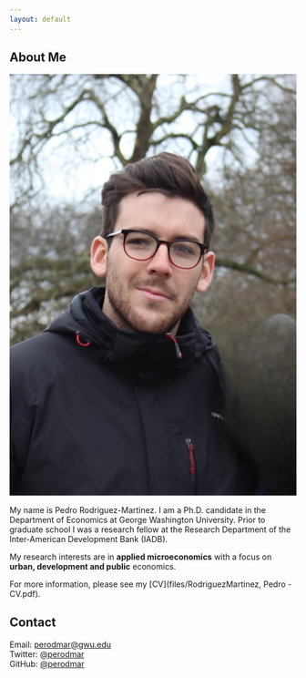 ```yaml
---
layout: default
---
```


## About Me

<img class="profile-picture" src="files/photo2.jpg">
 
My name is Pedro Rodriguez-Martinez. I am a Ph.D. candidate in the Department of Economics at George Washington University. Prior to graduate school I was a research fellow at the Research Department of the Inter-American Development Bank (IADB).

My research interests are in **applied microeconomics** with a focus on **urban, development and public** economics.

For more information, please see my [CV](files/RodriguezMartinez, Pedro - CV.pdf).

## Contact

<p style="margin: 0;">Email: <a href="mailto:perodmar@gwu.edu">perodmar@gwu.edu</a></p>
<p style="margin: 0;">Twitter: <a href="https://twitter.com/perodmar">@perodmar</a></p>
<p style="margin: 0;">GitHub: <a href="https://github.com/perodmar">@perodmar</a></p>
